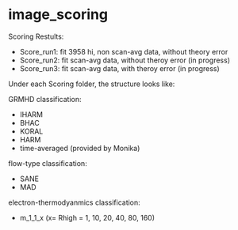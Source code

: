 # image_scoring

Scoring Restults:
- Score_run1: fit 3958 hi, non scan-avg data, without theory error
- Score_run2: fit scan-avg data, without theroy error (in progress)
- Score_run3: fit scan-avg data, with theroy error    (in progress)



Under each Scoring folder, the structure looks like:

GRMHD classification:
- IHARM
- BHAC
- KORAL
- HARM
- time-averaged (provided by Monika)

flow-type classification:
- SANE
- MAD

electron-thermodyanmics classification:
- m_1_1_x (x= Rhigh = 1, 10, 20, 40, 80, 160)

